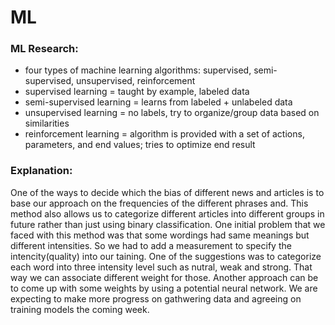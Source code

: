 # ML

### ML Research:
- four types of machine learning algorithms: supervised, semi-supervised, unsupervised, reinforcement
- supervised learning = taught by example, labeled data
- semi-supervised learning = learns from labeled + unlabeled data
- unsupervised learning = no labels, try to organize/group data based on similarities
- reinforcement learning = algorithm is provided with a set of actions, parameters, and end values; tries to optimize end result



### Explanation:
One of the ways to decide which the bias of different news and articles is to base our approach on the frequencies of the different phrases and. This method also allows us to categorize different articles into different groups in future rather than just using binary classification. One initial problem that we faced with this method was that some wordings had same meanings but different intensities. So we had to add a measurement to specify the intencity(quality) into our taining. One of the suggestions was to categorize each word into three intensity level such as nutral, weak and strong. That way we can associate different weight for those. Another approach can be to come up with some weights by using a potential neural network. We are expecting to make more progress on gathwering data and agreeing on training models the coming week.